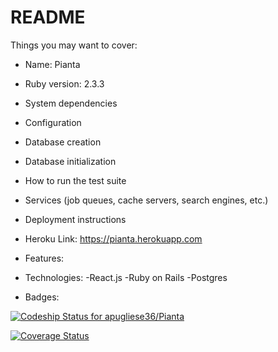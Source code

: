 # README

Things you may want to cover:

* Name: Pianta

* Ruby version: 2.3.3

* System dependencies

* Configuration

* Database creation

* Database initialization

* How to run the test suite

* Services (job queues, cache servers, search engines, etc.)

* Deployment instructions

* Heroku Link: https://pianta.herokuapp.com

* Features:

* Technologies:
-React.js
-Ruby on Rails
-Postgres

* Badges:

[ ![Codeship Status for apugliese36/Pianta](https://app.codeship.com/projects/b89c04e0-c5af-0135-ea1a-167add8c9948/status?branch=master)](https://app.codeship.com/projects/261032)

[![Coverage Status](https://coveralls.io/repos/github/apugliese36/Pianta/badge.svg?branch=master)](https://coveralls.io/github/apugliese36/Pianta?branch=master)
